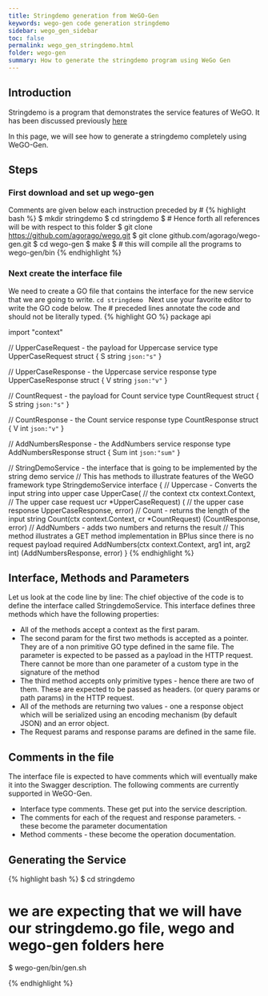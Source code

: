 ```yaml
---
title: Stringdemo generation from WeGO-Gen
keywords: wego-gen code generation stringdemo
sidebar: wego_gen_sidebar
toc: false
permalink: wego_gen_stringdemo.html
folder: wego-gen
summary: How to generate the stringdemo program using WeGo Gen
---
```


## Introduction
Stringdemo is a program that demonstrates the service features of WeGO. It has been discussed previously [here](stringdemo.html)

In this page, we will see how to generate a stringdemo completely using WeGO-Gen.

## Steps
### First download and set up wego-gen
Comments are given below each instruction preceded by #
{% highlight bash %}
$ mkdir stringdemo
$ cd stringdemo
$ # Hence forth all references will be with respect to this folder
$ git clone https://github.com/agorago/wego.git
$ git clone github.com/agorago/wego-gen.git
$ cd wego-gen
$ make 
$ # this will compile all the programs to wego-gen/bin
{% endhighlight %}

### Next create the interface file
We need to create a GO file that contains the interface for the new service that we are going to write. 
`cd stringdemo `
Next use your favorite editor to write the GO code below. The # preceded lines annotate the code and should not be literally typed.
{% highlight GO %}
package api

import "context"

// UpperCaseRequest - the payload for Uppercase service
type UpperCaseRequest struct {
	S string `json:"s"`
}

// UpperCaseResponse - the  Uppercase service response
type UpperCaseResponse struct {
	V string `json:"v"`
}

// CountRequest - the payload for Count service
type CountRequest struct {
	S string `json:"s"`
}

// CountResponse - the  Count service response
type CountResponse struct {
	V int `json:"v"`
}

// AddNumbersResponse - the  AddNumbers service response
type AddNumbersResponse struct {
	Sum int `json:"sum"`
}

// StringDemoService - the interface that is going to be implemented by the string demo service
// This has methods to illustrate features of the WeGO framework
type StringdemoService interface {
	// Uppercase - Converts the input string into upper case
	UpperCase( // the context
		ctx context.Context,
		// The upper case request
		ucr *UpperCaseRequest) (
		// the upper case response
		UpperCaseResponse, error)
	// Count - returns the length of the input string
	Count(ctx context.Context, cr *CountRequest) (CountResponse, error)
	// AddNumbers - adds two numbers and returns the result
	// This method illustrates a GET method implementation in BPlus since there is no request payload required
	AddNumbers(ctx context.Context, arg1 int, arg2 int) (AddNumbersResponse, error)
}
{% endhighlight %}

## Interface, Methods and Parameters
Let us look at the code line by line: The chief objective of the code is to define the interface called StringdemoService. This interface defines three methods which have the following properties:
* All of the methods accept a context as the first param.
* The second param for the first two methods is accepted as a pointer. They are of a non primitive GO type defined in the same file. The parameter is expected to be passed as a payload in the HTTP request. There cannot be more than one parameter of a custom type in the signature of the method 
* The third method accepts only primitive types - hence there are two of them. These are expected to be passed as headers. (or query params or path params) in the HTTP request.
* All of the methods are returning two values - one a response object which will be serialized using an encoding mechanism (by default JSON) and an error object. 
* The Request params and response params are defined in the same file. 

## Comments in the file
The interface file is expected to have comments which will eventually make it into the Swagger description. The following comments are currently supported in WeGO-Gen.
* Interface type comments. These get put into the service description.
* The comments for each of the request and response parameters. - these become the parameter documentation
* Method comments - these become the operation documentation. 

## Generating the Service
{% highlight bash %}
$ cd stringdemo
# we are expecting that we will have our stringdemo.go file, wego and wego-gen folders here
$ wego-gen/bin/gen.sh

{% endhighlight %}

